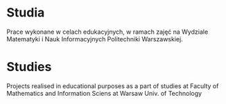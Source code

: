 # Studia
Prace wykonane w celach edukacyjnych, w ramach zajęć na Wydziale Matematyki i Nauk Informacyjnych Politechniki Warszawskiej.

# Studies
Projects realised in educational purposes as a part of studies at Faculty of Mathematics and Information Sciens at Warsaw Univ. of Technology
